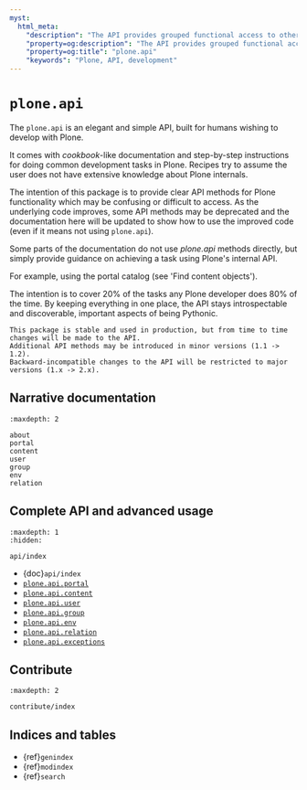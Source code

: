 ```yaml
---
myst:
  html_meta:
    "description": "The API provides grouped functional access to otherwise distributed logic in Plone."
    "property=og:description": "The API provides grouped functional access to otherwise distributed logic in Plone."
    "property=og:title": "plone.api"
    "keywords": "Plone, API, development"
---
```


# `plone.api`

The `plone.api` is an elegant and simple API, built for humans wishing to develop with Plone.

It comes with *cookbook*-like documentation and step-by-step instructions for doing common development tasks in Plone.
Recipes try to assume the user does not have extensive knowledge about Plone internals.

The intention of this package is to provide clear API methods for Plone functionality which may be confusing or difficult to access.
As the underlying code improves, some API methods may be deprecated and the documentation
here will be updated to show how to use the improved code (even if it means not using `plone.api`).

Some parts of the documentation do not use *plone.api* methods directly, but simply provide guidance on achieving
a task using Plone's internal API.

For example, using the portal catalog (see 'Find content objects').

The intention is to cover 20% of the tasks any Plone developer does 80% of the time.
By keeping everything in one place, the API stays introspectable and discoverable, important aspects of being Pythonic.

```{note}
This package is stable and used in production, but from time to time changes will be made to the API.
Additional API methods may be introduced in minor versions (1.1 -> 1.2).
Backward-incompatible changes to the API will be restricted to major versions (1.x -> 2.x).
```


## Narrative documentation

```{toctree}
:maxdepth: 2

about
portal
content
user
group
env
relation
```


## Complete API and advanced usage

```{toctree}
:maxdepth: 1
:hidden:

api/index
```

-   {doc}`api/index`
-   [`plone.api.portal`](api/portal)
-   [`plone.api.content`](api/content)
-   [`plone.api.user`](api/user)
-   [`plone.api.group`](api/group)
-   [`plone.api.env`](api/env)
-   [`plone.api.relation`](api/relation)
-   [`plone.api.exceptions`](api/exceptions)


## Contribute

```{toctree}
:maxdepth: 2

contribute/index
```

## Indices and tables

- {ref}`genindex`
- {ref}`modindex`
- {ref}`search`
